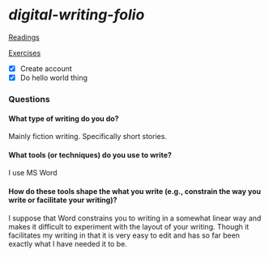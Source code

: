 # *digital-writing-folio*
[Readings](readings.md)

[Exercises](Exercises)

 - [x] Create account
 - [x] Do hello world thing

### Questions

#### What type of writing do you do?

Mainly fiction writing. Specifically short stories.

#### What tools (or techniques) do you use to write?

I use MS Word 


#### How do these tools shape the what you write (e.g., constrain the way you write or facilitate your writing)?

I suppose that Word constrains you to writing in a somewhat linear way and makes it difficult to experiment with the layout of your writing. Though it facilitates my writing in that it is very easy to edit and has so far been exactly what I have needed it to be. 
